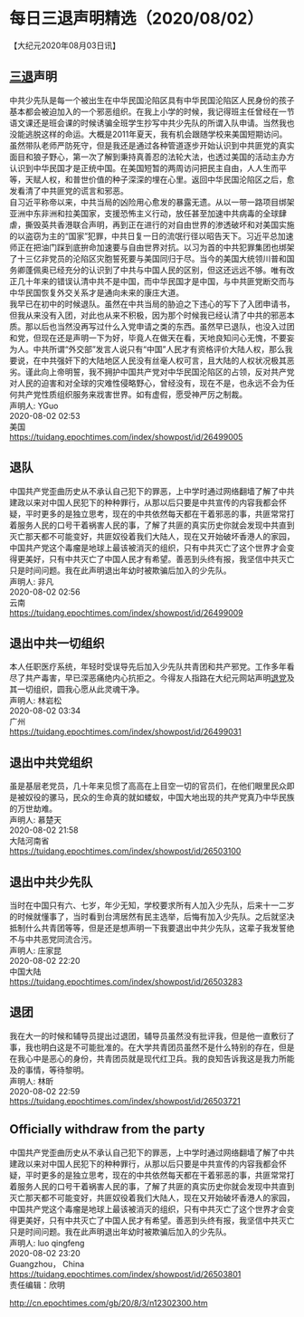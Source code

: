 # 每日三退声明精选（2020/08/02）
  
  
【大纪元2020年08月03日讯】  
## <a href="http://cn.epochtimes.com/gb/tag/%E4%B8%89%E9%80%80.html">三退</a>声明  
中共少先队是每一个被出生在中华民国沦陷区具有中华民国沦陷区人民身份的孩子基本都会被迫加入的一个邪恶组织。在我上小学的时候，我记得班主任曾经在一节语文课还是班会课的时候诱骗全班学生抄写中共少先队的所谓入队申请。当然我也没能逃脱这样的命运。大概是2011年夏天，我有机会跟随学校来美国短期访问。虽然带队老师严防死守，但是我还是通过各种管道逐步开始认识到中共匪党的真实面目和狼子野心，第一次了解到秉持真善忍的法轮大法，也透过美国的活动主办方认识到中华民国才是正统中国。在美国短暂的两周访问把民主自由，人人生而平等，天赋人权，和普世价值的种子深深的埋在心里。返回中华民国沦陷区之后，愈发看清了中共匪党的谎言和邪恶。  
自习近平称帝以来，中共当局的凶险用心愈发的暴露无遗。从以一带一路项目绑架亚洲中东非洲和拉美国家，支援恐怖主义行动，放任甚至加速中共病毒的全球肆虐，撕毁英共香港联合声明，再到正在进行的对自由世界的渗透破坏和对美国实施的以盗窃为主的“国家”犯罪，中共日复一日的流氓行径以昭告天下。习近平总加速师正在把油门踩到底拚命加速要与自由世界对抗。以习为首的中共犯罪集团也绑架了十三亿非党员的沦陷区灾胞誓死要与美国同归于尽。当今的美国大统领川普和国务卿蓬佩奥已经充分的认识到了中共与中国人民的区别，但这还远远不够。唯有改正几十年来的错误认清中共不是中国，而中华民国才是中国，与中共匪党断交而与中华民国恢复外交关系才是通向未来的康庄大道。  
我早已在初中的时候退队。虽然在中共当局的胁迫之下违心的写下了入团申请书，但我从来没有入团，对此也从来不积极，因为那个时候我已经认清了中共的邪恶本质。那以后也当然没再写过什么入党申请之类的东西。虽然早已退队，也没入过团和党，但现在还是声明一下为好，毕竟人在做天在看，天地良知问心无愧，不要妄为人。中共所谓“外交部”发言人说只有“中国”人民才有资格评价大陆人权，那么我要说，在中共强奸下的大陆地区人民没有丝毫人权可言，且大陆的人权状况极其恶劣。谨此向上帝明誓，我不拥护中国共产党对中华民国沦陷区的占领，反对共产党对人民的迫害和对全球的灾难性侵略野心，曾经没有，现在不是，也永远不会为任何共产党性质组织服务来戕害世界。如有虚假，愿受神严厉之制裁。  
声明人: YGuo  
2020-08-02 02:53  
美国  
https://tuidang.epochtimes.com/index/showpost/id/26499005  
## 退队  
中国共产党歪曲历史从不承认自己犯下的罪恶，上中学时通过网络翻墙了解了中共建政以来对中国人民犯下的种种罪行，从那以后只要是中共宣传的内容我都会怀疑，平时更多的是独立思考，现在的中共依然每天都在干着邪恶的事，共匪常常打着服务人民的口号干着祸害人民的事，了解了共匪的真实历史你就会发现中共直到灭亡那天都不可能变好，共匪奴役着我们大陆人，现在又开始破坏香港人的家园，中国共产党这个毒瘤是地球上最该被消灭的组织，只有中共灭亡了这个世界才会变得更美好，只有中共灭亡了中国人民才有希望。善恶到头终有报，我坚信中共灭亡只是时间问题。我在此声明退出年幼时被欺骗后加入的少先队。  
声明人: 非凡  
2020-08-02 02:56  
云南  
https://tuidang.epochtimes.com/index/showpost/id/26499009  
## 退出中共一切组织  
本人任职医疗系统，年轻时受误导先后加入少先队共青团和共产邪党。工作多年看尽了共产毒害，早已深恶痛绝内心抗拒之。今得友人指路在大纪元网站声明<a href="http://cn.epochtimes.com/gb/tag/%E9%80%80%E5%85%9A.html">退党</a>及其一切组织，圆我心愿从此灵魂干净。  
声明人: 林岩松  
2020-08-02 03:34  
广州  
https://tuidang.epochtimes.com/index/showpost/id/26499031  
## 退出中共党组织  
虽是基层老党员，几十年来见惯了高高在上目空一切的官员们，在他们眼里民众即是被奴役的骡马，民众的生命真的就如蝼蚁，中国大地出现的共产党真乃中华民族的万世劫难。  
声明人: 慕楚天  
2020-08-02 21:58  
大陆河南省  
https://tuidang.epochtimes.com/index/showpost/id/26503100  
## 退出中共少先队  
当时在中国只有六、七岁，年少无知，学校要求所有人加入少先队，后来十一二岁的时候就懂事了，当时看到台湾居然有民主选举，后悔有加入少先队。之后就坚决抵制什么共青团等等，但是还是想声明一下我要退出中共少先队，这辈子我发誓绝不与中共恶党同流合污。  
声明人: 庄家昆  
2020-08-02 22:20  
中国大陆  
https://tuidang.epochtimes.com/index/showpost/id/26503283  
## 退团  
我在大一的时候和辅导员提出过退团，辅导员虽然没有批评我，但是他一直敷衍了事，我也明白这是不可能批准的。在大学共青团员虽然不是什么特别的存在，但是在我心中是恶心的身份，共青团员就是现代红卫兵。我的良知告诉我这是我力所能及的事情，等待黎明。  
声明人: 林昕  
2020-08-02 22:59  
https://tuidang.epochtimes.com/index/showpost/id/26503721  
## Officially withdraw from the party  
中国共产党歪曲历史从不承认自己犯下的罪恶，上中学时通过网络翻墙了解了中共建政以来对中国人民犯下的种种罪行，从那以后只要是中共宣传的内容我都会怀疑，平时更多的是独立思考，现在的中共依然每天都在干着邪恶的事，共匪常常打着服务人民的口号干着祸害人民的事，了解了共匪的真实历史你就会发现中共直到灭亡那天都不可能变好，共匪奴役着我们大陆人，现在又开始破坏香港人的家园，中国共产党这个毒瘤是地球上最该被消灭的组织，只有中共灭亡了这个世界才会变得更美好，只有中共灭亡了中国人民才有希望。善恶到头终有报，我坚信中共灭亡只是时间问题。我在此声明退出年幼时被欺骗后加入的少先队。  
声明人: luo qingfeng  
2020-08-02 23:20  
Guangzhou， China  
https://tuidang.epochtimes.com/index/showpost/id/26503801  
责任编辑：欣明  
  
  
  
http://cn.epochtimes.com/gb/20/8/3/n12302300.htm
